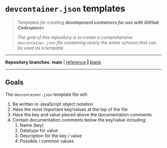 # `devcontainer.json` templates

> *Templates for creating **development containers for use with GitHub Codespace**s*
>
> *The goal of this repository is to create a comprehensive `devcontainer.json` file containing nearly the entire schema that can be used as a template.*

---

**Repository branches**: **main** | [reference](https://github.com/8rents/devcontainer.json-templates/tree/reference) **|** [blank](https://github.com/8rents/devcontainer.json-templates/tree/blank)

---

## Goals

The `devcontainer.json` template file will:

1. Be written in JavaScript object notation
2. Have the most important key/values at the top of the file
3. Have the key and value placed above the documentation comments
4. Contain documentation comments below the key/value including:
   1. Name (key)
   2. Datatype for value
   3. Description for the key / value
   4. Possible / common values

